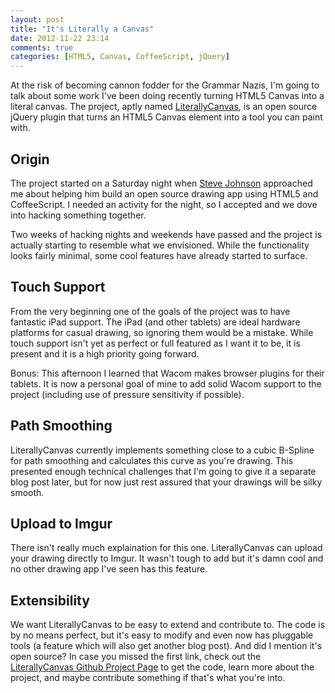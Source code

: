 ```yaml
---
layout: post
title: "It's Literally a Canvas"
date: 2012-11-22 23:14
comments: true
categories: [HTML5, Canvas, CoffeeScript, jQuery]
---
```


At the risk of becoming cannon fodder for the Grammar Nazis, I'm going to talk about some work I've been doing recently turning HTML5 Canvas into a literal canvas. The project, aptly named [LiterallyCanvas](http://literallycanvas.com/), is an open source jQuery plugin that turns an HTML5 Canvas element into a tool you can paint with.

## Origin
The project started on a Saturday night when [Steve Johnson](http://steveasleep.com) approached me about helping him build an open source drawing app using HTML5 and CoffeeScript. I needed an activity for the night, so I accepted and we dove into hacking something together.

Two weeks of hacking nights and weekends have passed and the project is actually starting to resemble what we envisioned. While the functionality looks fairly minimal, some cool features have already started to surface.

## Touch Support
From the very beginning one of the goals of the project was to have fantastic iPad support. The iPad (and other tablets) are ideal hardware platforms for casual drawing, so ignoring them would be a mistake. While touch support isn't yet as perfect or full featured as I want it to be, it is present and it is a high priority going forward.

Bonus: This afternoon I learned that Wacom makes browser plugins for their tablets. It is now a personal goal of mine to add solid Wacom support to the project (including use of pressure sensitivity if possible).

## Path Smoothing
LiterallyCanvas currently implements something close to a cubic B-Spline for path smoothing and calculates this curve as you're drawing. This presented enough technical challenges that I'm going to give it a separate blog post later, but for now just rest assured that your drawings will be silky smooth.

## Upload to Imgur
There isn't really much explaination for this one. LiterallyCanvas can upload your drawing directly to Imgur. It wasn't tough to add but it's damn cool and no other drawing app I've seen has this feature.

## Extensibility
We want LiterallyCanvas to be easy to extend and contribute to. The code is by no means perfect, but it's easy to modify and even now has pluggable tools (a feature which will also get another blog post). And did I mention it's open source? In case you missed the first link, check out the [LiterallyCanvas Github Project Page](http://literallycanvas.com/) to get the code, learn more about the project, and maybe contribute something if that's what you're into.